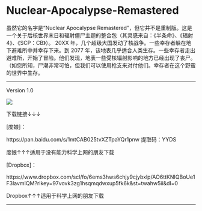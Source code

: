 # Nuclear-Apocalypse-Remastered
虽然它的名字是“Nuclear Apocalypse Remastered”，但它并不是重制版。这是一个关于后核世界末日和辐射僵尸主题的整合包（其灵感来自：《半条命》、《辐射 4》、《SCP：CB》）。  20XX 年，几个超级大国发动了核战争。一些幸存者躲在地下避难所中并幸存下来。到 2077 年，该地表几乎适合人类生存。一些幸存者走出避难所，开始了冒险。他们发现，地表一些受核辐射影响的地方已经出现了丧尸。（如您所知，尸潮非常可怕，但我们可以使用枪支来对付他们。幸存者在这个野蛮的世界中生存。

<hr/>
Version 1.0

<p><img src="https://pic.imgdb.cn/item/66f96e19f21886ccc0e7b285.png"
     /></p>
下载链接↓↓↓

[度娘]：
<p>
https://pan.baidu.com/s/1mtCAB025tvXZTpaYQr1pnw  提取码：YYDS
<p/>
度娘↑↑↑适用于没有能力科学上网的朋友下载


[Dropbox]：
<p>
https://www.dropbox.com/scl/fo/6ems3hws6chjy9cjybxlp/AO6ttKNIQBoUe1F3lavmIQM?rlkey=97vovk3zg1hsqmqdwxup5fk6k&st=twahw5ii&dl=0
</p>
Dropbox↑↑↑适用于科学上网的朋友下载
<hr/>
